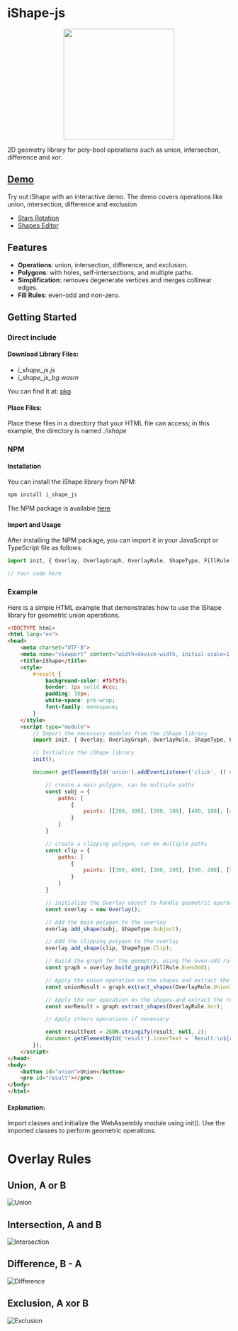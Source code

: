 # iShape-js

<p align="center">
  <img src="readme/balloons.svg" width="250"/>
</p>
2D geometry library for poly-bool operations such as union, intersection, difference and xor.

## [Demo](https://ishape-rust.github.io/iShape-js/overlay/stars_demo.html)
Try out iShape with an interactive demo. The demo covers operations like union, intersection, difference and exclusion

- [Stars Rotation](https://ishape-rust.github.io/iShape-js/overlay/stars_demo.html)
- [Shapes Editor](https://ishape-rust.github.io/iShape-js/overlay/shapes_editor.html)


## Features

- **Operations**: union, intersection, difference, and exclusion.
- **Polygons**: with holes, self-intersections, and multiple paths.
- **Simplification**: removes degenerate vertices and merges collinear edges.
- **Fill Rules**: even-odd and non-zero.

## Getting Started


### Direct include

#### Download Library Files:

- *i_shape_js.js*
- *i_shape_js_bg.wasm*

You can find it at: [pkg](https://github.com/iShape-Rust/iShape-js/tree/main/pkg)
  
#### Place Files:
Place these files in a directory that your HTML file can access; in this example, the directory is named *./ishape*


### NPM

#### Installation
You can install the iShape library from NPM:

```bash
npm install i_shape_js
```

The NPM package is available [here](https://www.npmjs.com/package/i_shape_js)


#### Import and Usage

After installing the NPM package, you can import it in your JavaScript or TypeScript file as follows:

```javascript
import init, { Overlay, OverlayGraph, OverlayRule, ShapeType, FillRule } from 'i_shape_js';

// Your code here

```


### Example

Here is a simple HTML example that demonstrates how to use the iShape library for geometric union operations.
```html
<!DOCTYPE html>
<html lang="en">
<head>
    <meta charset="UTF-8">
    <meta name="viewport" content="width=device-width, initial-scale=1.0">
    <title>iShape</title>
    <style>
        #result {
            background-color: #f5f5f5;
            border: 1px solid #ccc;
            padding: 10px;
            white-space: pre-wrap;
            font-family: monospace;
        }
    </style>
    <script type="module">
        // Import the necessary modules from the iShape library
        import init, { Overlay, OverlayGraph, OverlayRule, ShapeType, FillRule} from './ishape/i_shape_js.js';

        // Initialize the iShape library
        init();

        document.getElementById('union').addEventListener('click', () => {

            // create a main polygon, can be multiple paths
            const subj = {
                paths: [
                    {
                        points: [[200, 300], [200, 100], [400, 100], [400, 300]]
                    }
                ]
            }

            // create a clipping polygon, can be multiple paths
            const clip = {
                paths: [
                    {
                        points: [[300, 400], [300, 200], [500, 200], [500, 400]]
                    }
                ]
            }

            // Initialize the Overlay object to handle geometric operations
            const overlay = new Overlay();

            // Add the main polygon to the overlay
            overlay.add_shape(subj, ShapeType.Subject);

            // Add the clipping polygon to the overlay
            overlay.add_shape(clip, ShapeType.Clip);

            // Build the graph for the geometry, using the even-odd rule
            const graph = overlay.build_graph(FillRule.EvenOdd);

            // Apply the union operation on the shapes and extract the result
            const unionResult = graph.extract_shapes(OverlayRule.Union);

            // Apply the xor operation on the shapes and extract the result
            const xorResult = graph.extract_shapes(OverlayRule.Xor);

            // Apply others operations if necessary

            const resultText = JSON.stringify(result, null, 2);
            document.getElementById('result').innerText = `Result:\n${resultText}`;
        });
    </script>
</head>
<body>
    <button id="union">Union</button>
    <pre id="result"></pre>
</body>
</html>
```

#### Explanation:

Import classes and initialize the WebAssembly module using init().
Use the imported classes to perform geometric operations.

# Overlay Rules

## Union, A or B
![Union](Readme/union.svg)

## Intersection, A and B
![Intersection](Readme/intersection.svg)

## Difference, B - A
![Difference](Readme/difference.svg)

## Exclusion, A xor B
![Exclusion](Readme/exclusion.svg)
